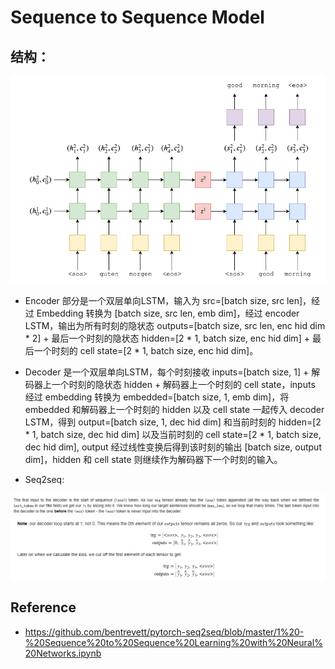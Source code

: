 # Sequence to Sequence Model

## 结构：

![s2s1](../images/seq2seq1.png)

- Encoder 部分是一个双层单向LSTM，输入为 src=[batch size, src len]，经过 Embedding 转换为 [batch size, src len, emb dim]，经过 encoder LSTM，输出为所有时刻的隐状态 outputs=[batch size, src len, enc hid dim * 2] + 最后一个时刻的隐状态 hidden=[2 * 1, batch size, enc hid dim] + 最后一个时刻的 cell state=[2 * 1, batch size, enc hid dim]。

- Decoder 是一个双层单向LSTM，每个时刻接收 inputs=[batch size, 1] + 解码器上一个时刻的隐状态 hidden + 解码器上一个时刻的 cell state，inputs 经过 embedding 转换为 embedded=[batch size, 1, emb dim]，将 embedded 和解码器上一个时刻的 hidden 以及 cell state 一起传入 decoder LSTM，得到 output=[batch size, 1, dec hid dim] 和当前时刻的 hidden=[2 * 1, batch size, dec hid dim] 以及当前时刻的 cell state=[2 * 1, batch size, dec hid dim], output 经过线性变换后得到该时刻的输出 [batch size, output dim]，hidden 和 cell state 则继续作为解码器下一个时刻的输入。

- Seq2seq:

![s2s2](../images/seq2seq2.png)
![s2s3](../images/seq2seq3.png)

## Reference
- https://github.com/bentrevett/pytorch-seq2seq/blob/master/1%20-%20Sequence%20to%20Sequence%20Learning%20with%20Neural%20Networks.ipynb
